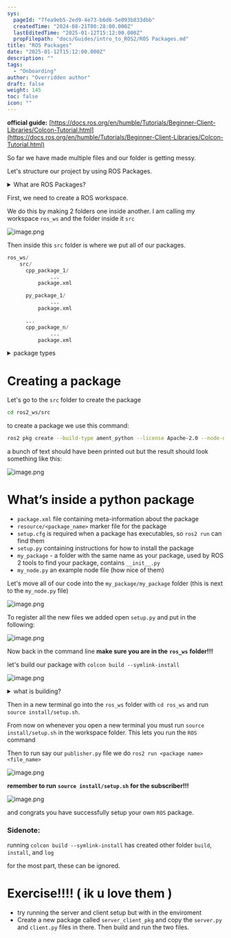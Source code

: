 ```yaml
---
sys:
  pageId: "7fea9eb5-2ed9-4e73-b6d6-5e093b833dbb"
  createdTime: "2024-08-21T00:28:00.000Z"
  lastEditedTime: "2025-01-12T15:12:00.000Z"
  propFilepath: "docs/Guides/intro_to_ROS2/ROS Packages.md"
title: "ROS Packages"
date: "2025-01-12T15:12:00.000Z"
description: ""
tags:
  - "Onboarding"
author: "Overridden author"
draft: false
weight: 145
toc: false
icon: ""
---
```


**official guide:** [https://docs.ros.org/en/humble/Tutorials/Beginner-Client-Libraries/Colcon-Tutorial.html](https://docs.ros.org/en/humble/Tutorials/Beginner-Client-Libraries/Colcon-Tutorial.html)

So far we have made multiple files and our folder is getting messy.

Let's structure our project by using ROS Packages.

<details>

<summary>What are ROS Packages?</summary>

ROS Packages are, as the name implies, packages of code that are highly sharable between ROS developers.

They consist of a folder, `package.xml` file, and source code

```python
      cpp_package_1/
		      ... imagine much code files here ..
          package.xml
```

</details>

First, we need to create a ROS workspace.

We do this by making 2 folders one inside another. I am calling my workspace `ros_ws` and the folder inside it `src`

![image.png](https://prod-files-secure.s3.us-west-2.amazonaws.com/d518164a-d88e-44d1-a4ee-3adb3bd8bce0/70706947-fd18-4537-a67b-e12946812d31/image.png?X-Amz-Algorithm=AWS4-HMAC-SHA256&X-Amz-Content-Sha256=UNSIGNED-PAYLOAD&X-Amz-Credential=ASIAZI2LB46632QSWS5B%2F20250215%2Fus-west-2%2Fs3%2Faws4_request&X-Amz-Date=20250215T210207Z&X-Amz-Expires=3600&X-Amz-Security-Token=IQoJb3JpZ2luX2VjECUaCXVzLXdlc3QtMiJHMEUCIFOlQuVk%2BV6ZiRLjTXQsC53V1muc%2BmWnCN7QrMjtLU1yAiEA00DRWQcP2SqgARy5WQgoy97kdVvdTCQshgF41ldautkq%2FwMIThAAGgw2Mzc0MjMxODM4MDUiDBnDmP11UoC%2Fs04OSSrcAzWa%2BTeSIzLYlKaZwe5NV0JDQMUPP8ZE1CGgLCNSOyt9N4TrjwVKZgcTpcHWGmRQ4fNe6AaRoVt%2FWuPYg4w5pAoDqXKr0KN9SMGFIv%2BMhldzwYimIJsOJbBPdQz8gpKfli9u%2FXrBxAqA4kHqnTnNbC16vcog6S8JR07yvJTj2F7fdbXDqVbEBkuqXEFJutXo5UM%2FHISYL5EtfBK2ORc3Pm7iV%2B%2Bm%2BHB5T4QFCxKvZuO6HneiNDr33w4N0mSB8AblskAh7H486oXvWDwXa0k27defSjQilUMZ7yysI6y37bzSDKs9ZmNhFXqM63EPFpdsK6HFgZtBcaNVS6PCgZH8sy27hODy0kQF5NpMpPTBMzibv2i02M4H6Lz1ohUEnLIzLmy1hkMh0KGKq20VF4u35s10IaZQnd4NucSRUN1XVa2Wo%2FLWInbN0ZGKuCCk1we%2B0ZNXQ7ZdFMpDxex5u2mhc8ghyxR0p73I306Jdew7189D3ET%2BpwZF88PfpR64oYt8X%2BOoovKMcFr1ls4mpMJmbSH88LSRU6BU3QEPvc69DupH7Txzqsyx0SzBLNb43GgcGQXxmk6eR9%2FBKub7FH1DfpalxkcOjBpGnh37uZzMoSDK0fWOUoTmYfZfLUT3MMz1w70GOqUBePsLPKuCnRXkeukmCJ6At4efoTGltnjJf2Y9jFlPe8UXGEcVxdwoXuAAnMcnHr0BdqmgrvcHWc2hPR6rk6tTfiMpBOrWFmYbSS4hGVXqBgJ7y94h6AK3HIaonOqdGGM5RxNpesYVGC1nIMYDv3McV9weU7IhpqY0F3HTIXHnKjDM9dk5KN0CQws3sNqhsd92adEAwPhnDAIv2i8QFdiaiv8JpPDY&X-Amz-Signature=6607a2b6ec0c27f993ae0fdae81c7230474c04fc7e53deccb30951699f50e3f9&X-Amz-SignedHeaders=host&x-id=GetObject)

Then inside this `src` folder is where we put all of our packages.

```python
ros_ws/
    src/
      cpp_package_1/
		      ...
          package.xml

      py_package_1/
		      ...
          package.xml

      ...
      cpp_package_n/
		      ...
          package.xml

```

<details>

<summary>package types</summary>

packages can be either `C++` or python.

the intern file structure is different for each but for this guide we will stick to creating python packages

</details>

# Creating a package

Let's go to the `src` folder to create the package

```bash
cd ros2_ws/src
```

to create a package we use this command:

```bash
ros2 pkg create --build-type ament_python --license Apache-2.0 --node-name my_node my_package
```

a bunch of text should have been printed out but the result should look something like this:

![image.png](https://prod-files-secure.s3.us-west-2.amazonaws.com/d518164a-d88e-44d1-a4ee-3adb3bd8bce0/e6cf1e3f-8512-4a3e-b131-079f800bf3e8/image.png?X-Amz-Algorithm=AWS4-HMAC-SHA256&X-Amz-Content-Sha256=UNSIGNED-PAYLOAD&X-Amz-Credential=ASIAZI2LB46632QSWS5B%2F20250215%2Fus-west-2%2Fs3%2Faws4_request&X-Amz-Date=20250215T210207Z&X-Amz-Expires=3600&X-Amz-Security-Token=IQoJb3JpZ2luX2VjECUaCXVzLXdlc3QtMiJHMEUCIFOlQuVk%2BV6ZiRLjTXQsC53V1muc%2BmWnCN7QrMjtLU1yAiEA00DRWQcP2SqgARy5WQgoy97kdVvdTCQshgF41ldautkq%2FwMIThAAGgw2Mzc0MjMxODM4MDUiDBnDmP11UoC%2Fs04OSSrcAzWa%2BTeSIzLYlKaZwe5NV0JDQMUPP8ZE1CGgLCNSOyt9N4TrjwVKZgcTpcHWGmRQ4fNe6AaRoVt%2FWuPYg4w5pAoDqXKr0KN9SMGFIv%2BMhldzwYimIJsOJbBPdQz8gpKfli9u%2FXrBxAqA4kHqnTnNbC16vcog6S8JR07yvJTj2F7fdbXDqVbEBkuqXEFJutXo5UM%2FHISYL5EtfBK2ORc3Pm7iV%2B%2Bm%2BHB5T4QFCxKvZuO6HneiNDr33w4N0mSB8AblskAh7H486oXvWDwXa0k27defSjQilUMZ7yysI6y37bzSDKs9ZmNhFXqM63EPFpdsK6HFgZtBcaNVS6PCgZH8sy27hODy0kQF5NpMpPTBMzibv2i02M4H6Lz1ohUEnLIzLmy1hkMh0KGKq20VF4u35s10IaZQnd4NucSRUN1XVa2Wo%2FLWInbN0ZGKuCCk1we%2B0ZNXQ7ZdFMpDxex5u2mhc8ghyxR0p73I306Jdew7189D3ET%2BpwZF88PfpR64oYt8X%2BOoovKMcFr1ls4mpMJmbSH88LSRU6BU3QEPvc69DupH7Txzqsyx0SzBLNb43GgcGQXxmk6eR9%2FBKub7FH1DfpalxkcOjBpGnh37uZzMoSDK0fWOUoTmYfZfLUT3MMz1w70GOqUBePsLPKuCnRXkeukmCJ6At4efoTGltnjJf2Y9jFlPe8UXGEcVxdwoXuAAnMcnHr0BdqmgrvcHWc2hPR6rk6tTfiMpBOrWFmYbSS4hGVXqBgJ7y94h6AK3HIaonOqdGGM5RxNpesYVGC1nIMYDv3McV9weU7IhpqY0F3HTIXHnKjDM9dk5KN0CQws3sNqhsd92adEAwPhnDAIv2i8QFdiaiv8JpPDY&X-Amz-Signature=408102e3c4fb637b2e5b2816312aee87a48c4cb9ab54889f7193e7a0ef9cdc6f&X-Amz-SignedHeaders=host&x-id=GetObject)

# What’s inside a python package

- `package.xml` file containing meta-information about the package
- `resource/<package_name>` marker file for the package
- `setup.cfg` is required when a package has executables, so `ros2 run` can find them
- `setup.py` containing instructions for how to install the package
- `my_package` - a folder with the same name as your package, used by ROS 2 tools to find your package, contains `__init__.py`
- `my_node.py` an example node file (how nice of them)

Let's move all of our code into the `my_package/my_package` folder (this is next to the `my_node.py` file)

![image.png](https://prod-files-secure.s3.us-west-2.amazonaws.com/d518164a-d88e-44d1-a4ee-3adb3bd8bce0/9ce58f11-0da9-4d3e-b86d-506a9685d378/image.png?X-Amz-Algorithm=AWS4-HMAC-SHA256&X-Amz-Content-Sha256=UNSIGNED-PAYLOAD&X-Amz-Credential=ASIAZI2LB46632QSWS5B%2F20250215%2Fus-west-2%2Fs3%2Faws4_request&X-Amz-Date=20250215T210207Z&X-Amz-Expires=3600&X-Amz-Security-Token=IQoJb3JpZ2luX2VjECUaCXVzLXdlc3QtMiJHMEUCIFOlQuVk%2BV6ZiRLjTXQsC53V1muc%2BmWnCN7QrMjtLU1yAiEA00DRWQcP2SqgARy5WQgoy97kdVvdTCQshgF41ldautkq%2FwMIThAAGgw2Mzc0MjMxODM4MDUiDBnDmP11UoC%2Fs04OSSrcAzWa%2BTeSIzLYlKaZwe5NV0JDQMUPP8ZE1CGgLCNSOyt9N4TrjwVKZgcTpcHWGmRQ4fNe6AaRoVt%2FWuPYg4w5pAoDqXKr0KN9SMGFIv%2BMhldzwYimIJsOJbBPdQz8gpKfli9u%2FXrBxAqA4kHqnTnNbC16vcog6S8JR07yvJTj2F7fdbXDqVbEBkuqXEFJutXo5UM%2FHISYL5EtfBK2ORc3Pm7iV%2B%2Bm%2BHB5T4QFCxKvZuO6HneiNDr33w4N0mSB8AblskAh7H486oXvWDwXa0k27defSjQilUMZ7yysI6y37bzSDKs9ZmNhFXqM63EPFpdsK6HFgZtBcaNVS6PCgZH8sy27hODy0kQF5NpMpPTBMzibv2i02M4H6Lz1ohUEnLIzLmy1hkMh0KGKq20VF4u35s10IaZQnd4NucSRUN1XVa2Wo%2FLWInbN0ZGKuCCk1we%2B0ZNXQ7ZdFMpDxex5u2mhc8ghyxR0p73I306Jdew7189D3ET%2BpwZF88PfpR64oYt8X%2BOoovKMcFr1ls4mpMJmbSH88LSRU6BU3QEPvc69DupH7Txzqsyx0SzBLNb43GgcGQXxmk6eR9%2FBKub7FH1DfpalxkcOjBpGnh37uZzMoSDK0fWOUoTmYfZfLUT3MMz1w70GOqUBePsLPKuCnRXkeukmCJ6At4efoTGltnjJf2Y9jFlPe8UXGEcVxdwoXuAAnMcnHr0BdqmgrvcHWc2hPR6rk6tTfiMpBOrWFmYbSS4hGVXqBgJ7y94h6AK3HIaonOqdGGM5RxNpesYVGC1nIMYDv3McV9weU7IhpqY0F3HTIXHnKjDM9dk5KN0CQws3sNqhsd92adEAwPhnDAIv2i8QFdiaiv8JpPDY&X-Amz-Signature=1e610dff0cef2cac08a9e4839512daa57adbb8d5d8642ff51d2cd36d62dec7ae&X-Amz-SignedHeaders=host&x-id=GetObject)

To register all the new files we added open `setup.py` and put in the following:

![image.png](https://prod-files-secure.s3.us-west-2.amazonaws.com/d518164a-d88e-44d1-a4ee-3adb3bd8bce0/1cd7c262-4cae-4496-9d75-c178537d24a2/image.png?X-Amz-Algorithm=AWS4-HMAC-SHA256&X-Amz-Content-Sha256=UNSIGNED-PAYLOAD&X-Amz-Credential=ASIAZI2LB46632QSWS5B%2F20250215%2Fus-west-2%2Fs3%2Faws4_request&X-Amz-Date=20250215T210207Z&X-Amz-Expires=3600&X-Amz-Security-Token=IQoJb3JpZ2luX2VjECUaCXVzLXdlc3QtMiJHMEUCIFOlQuVk%2BV6ZiRLjTXQsC53V1muc%2BmWnCN7QrMjtLU1yAiEA00DRWQcP2SqgARy5WQgoy97kdVvdTCQshgF41ldautkq%2FwMIThAAGgw2Mzc0MjMxODM4MDUiDBnDmP11UoC%2Fs04OSSrcAzWa%2BTeSIzLYlKaZwe5NV0JDQMUPP8ZE1CGgLCNSOyt9N4TrjwVKZgcTpcHWGmRQ4fNe6AaRoVt%2FWuPYg4w5pAoDqXKr0KN9SMGFIv%2BMhldzwYimIJsOJbBPdQz8gpKfli9u%2FXrBxAqA4kHqnTnNbC16vcog6S8JR07yvJTj2F7fdbXDqVbEBkuqXEFJutXo5UM%2FHISYL5EtfBK2ORc3Pm7iV%2B%2Bm%2BHB5T4QFCxKvZuO6HneiNDr33w4N0mSB8AblskAh7H486oXvWDwXa0k27defSjQilUMZ7yysI6y37bzSDKs9ZmNhFXqM63EPFpdsK6HFgZtBcaNVS6PCgZH8sy27hODy0kQF5NpMpPTBMzibv2i02M4H6Lz1ohUEnLIzLmy1hkMh0KGKq20VF4u35s10IaZQnd4NucSRUN1XVa2Wo%2FLWInbN0ZGKuCCk1we%2B0ZNXQ7ZdFMpDxex5u2mhc8ghyxR0p73I306Jdew7189D3ET%2BpwZF88PfpR64oYt8X%2BOoovKMcFr1ls4mpMJmbSH88LSRU6BU3QEPvc69DupH7Txzqsyx0SzBLNb43GgcGQXxmk6eR9%2FBKub7FH1DfpalxkcOjBpGnh37uZzMoSDK0fWOUoTmYfZfLUT3MMz1w70GOqUBePsLPKuCnRXkeukmCJ6At4efoTGltnjJf2Y9jFlPe8UXGEcVxdwoXuAAnMcnHr0BdqmgrvcHWc2hPR6rk6tTfiMpBOrWFmYbSS4hGVXqBgJ7y94h6AK3HIaonOqdGGM5RxNpesYVGC1nIMYDv3McV9weU7IhpqY0F3HTIXHnKjDM9dk5KN0CQws3sNqhsd92adEAwPhnDAIv2i8QFdiaiv8JpPDY&X-Amz-Signature=0566ec1ce376426621e5545fc67bcba94771159f68018bf1e918995475caecfe&X-Amz-SignedHeaders=host&x-id=GetObject)

Now back in the command line **make sure you are in the** **`ros_ws`** **folder!!!**

let's build our package with `colcon build --symlink-install`

![image.png](https://prod-files-secure.s3.us-west-2.amazonaws.com/d518164a-d88e-44d1-a4ee-3adb3bd8bce0/2f2a0d27-b173-48fd-b189-5f5c0ce65619/image.png?X-Amz-Algorithm=AWS4-HMAC-SHA256&X-Amz-Content-Sha256=UNSIGNED-PAYLOAD&X-Amz-Credential=ASIAZI2LB46632QSWS5B%2F20250215%2Fus-west-2%2Fs3%2Faws4_request&X-Amz-Date=20250215T210207Z&X-Amz-Expires=3600&X-Amz-Security-Token=IQoJb3JpZ2luX2VjECUaCXVzLXdlc3QtMiJHMEUCIFOlQuVk%2BV6ZiRLjTXQsC53V1muc%2BmWnCN7QrMjtLU1yAiEA00DRWQcP2SqgARy5WQgoy97kdVvdTCQshgF41ldautkq%2FwMIThAAGgw2Mzc0MjMxODM4MDUiDBnDmP11UoC%2Fs04OSSrcAzWa%2BTeSIzLYlKaZwe5NV0JDQMUPP8ZE1CGgLCNSOyt9N4TrjwVKZgcTpcHWGmRQ4fNe6AaRoVt%2FWuPYg4w5pAoDqXKr0KN9SMGFIv%2BMhldzwYimIJsOJbBPdQz8gpKfli9u%2FXrBxAqA4kHqnTnNbC16vcog6S8JR07yvJTj2F7fdbXDqVbEBkuqXEFJutXo5UM%2FHISYL5EtfBK2ORc3Pm7iV%2B%2Bm%2BHB5T4QFCxKvZuO6HneiNDr33w4N0mSB8AblskAh7H486oXvWDwXa0k27defSjQilUMZ7yysI6y37bzSDKs9ZmNhFXqM63EPFpdsK6HFgZtBcaNVS6PCgZH8sy27hODy0kQF5NpMpPTBMzibv2i02M4H6Lz1ohUEnLIzLmy1hkMh0KGKq20VF4u35s10IaZQnd4NucSRUN1XVa2Wo%2FLWInbN0ZGKuCCk1we%2B0ZNXQ7ZdFMpDxex5u2mhc8ghyxR0p73I306Jdew7189D3ET%2BpwZF88PfpR64oYt8X%2BOoovKMcFr1ls4mpMJmbSH88LSRU6BU3QEPvc69DupH7Txzqsyx0SzBLNb43GgcGQXxmk6eR9%2FBKub7FH1DfpalxkcOjBpGnh37uZzMoSDK0fWOUoTmYfZfLUT3MMz1w70GOqUBePsLPKuCnRXkeukmCJ6At4efoTGltnjJf2Y9jFlPe8UXGEcVxdwoXuAAnMcnHr0BdqmgrvcHWc2hPR6rk6tTfiMpBOrWFmYbSS4hGVXqBgJ7y94h6AK3HIaonOqdGGM5RxNpesYVGC1nIMYDv3McV9weU7IhpqY0F3HTIXHnKjDM9dk5KN0CQws3sNqhsd92adEAwPhnDAIv2i8QFdiaiv8JpPDY&X-Amz-Signature=22a62e86fe58488f34c7037c01bf00ad9da0ce69451453e336344550a25ed4c9&X-Amz-SignedHeaders=host&x-id=GetObject)

<details>

<summary>what is building?</summary>

if you are a CS major at Rose-Hulman you will learn the answer to this in CSSE132

but TLDR; is it combines all the code files into one program that can be run easily 

</details>

Then in a new terminal go into the `ros_ws` folder with `cd ros_ws` and run `source install/setup.sh`. 

From now on whenever you open a new terminal you must run `source install/setup.sh` in the workspace folder. This lets you run the `ROS` command

Then to run say our `publisher.py` file we do `ros2 run <package name> <file_name>`

![image.png](https://prod-files-secure.s3.us-west-2.amazonaws.com/d518164a-d88e-44d1-a4ee-3adb3bd8bce0/4f4b1219-3a44-4632-aa0a-ce3471699f59/image.png?X-Amz-Algorithm=AWS4-HMAC-SHA256&X-Amz-Content-Sha256=UNSIGNED-PAYLOAD&X-Amz-Credential=ASIAZI2LB46632QSWS5B%2F20250215%2Fus-west-2%2Fs3%2Faws4_request&X-Amz-Date=20250215T210207Z&X-Amz-Expires=3600&X-Amz-Security-Token=IQoJb3JpZ2luX2VjECUaCXVzLXdlc3QtMiJHMEUCIFOlQuVk%2BV6ZiRLjTXQsC53V1muc%2BmWnCN7QrMjtLU1yAiEA00DRWQcP2SqgARy5WQgoy97kdVvdTCQshgF41ldautkq%2FwMIThAAGgw2Mzc0MjMxODM4MDUiDBnDmP11UoC%2Fs04OSSrcAzWa%2BTeSIzLYlKaZwe5NV0JDQMUPP8ZE1CGgLCNSOyt9N4TrjwVKZgcTpcHWGmRQ4fNe6AaRoVt%2FWuPYg4w5pAoDqXKr0KN9SMGFIv%2BMhldzwYimIJsOJbBPdQz8gpKfli9u%2FXrBxAqA4kHqnTnNbC16vcog6S8JR07yvJTj2F7fdbXDqVbEBkuqXEFJutXo5UM%2FHISYL5EtfBK2ORc3Pm7iV%2B%2Bm%2BHB5T4QFCxKvZuO6HneiNDr33w4N0mSB8AblskAh7H486oXvWDwXa0k27defSjQilUMZ7yysI6y37bzSDKs9ZmNhFXqM63EPFpdsK6HFgZtBcaNVS6PCgZH8sy27hODy0kQF5NpMpPTBMzibv2i02M4H6Lz1ohUEnLIzLmy1hkMh0KGKq20VF4u35s10IaZQnd4NucSRUN1XVa2Wo%2FLWInbN0ZGKuCCk1we%2B0ZNXQ7ZdFMpDxex5u2mhc8ghyxR0p73I306Jdew7189D3ET%2BpwZF88PfpR64oYt8X%2BOoovKMcFr1ls4mpMJmbSH88LSRU6BU3QEPvc69DupH7Txzqsyx0SzBLNb43GgcGQXxmk6eR9%2FBKub7FH1DfpalxkcOjBpGnh37uZzMoSDK0fWOUoTmYfZfLUT3MMz1w70GOqUBePsLPKuCnRXkeukmCJ6At4efoTGltnjJf2Y9jFlPe8UXGEcVxdwoXuAAnMcnHr0BdqmgrvcHWc2hPR6rk6tTfiMpBOrWFmYbSS4hGVXqBgJ7y94h6AK3HIaonOqdGGM5RxNpesYVGC1nIMYDv3McV9weU7IhpqY0F3HTIXHnKjDM9dk5KN0CQws3sNqhsd92adEAwPhnDAIv2i8QFdiaiv8JpPDY&X-Amz-Signature=a6694b438a63a4208417c1331efdbb280d229a2e407c33fb6eb5c95b345085ad&X-Amz-SignedHeaders=host&x-id=GetObject)

**remember to run** **`source install/setup.sh`** **for the subscriber!!!**

![image.png](https://prod-files-secure.s3.us-west-2.amazonaws.com/d518164a-d88e-44d1-a4ee-3adb3bd8bce0/02121119-dad4-49ec-8356-c956108b4243/image.png?X-Amz-Algorithm=AWS4-HMAC-SHA256&X-Amz-Content-Sha256=UNSIGNED-PAYLOAD&X-Amz-Credential=ASIAZI2LB46632QSWS5B%2F20250215%2Fus-west-2%2Fs3%2Faws4_request&X-Amz-Date=20250215T210207Z&X-Amz-Expires=3600&X-Amz-Security-Token=IQoJb3JpZ2luX2VjECUaCXVzLXdlc3QtMiJHMEUCIFOlQuVk%2BV6ZiRLjTXQsC53V1muc%2BmWnCN7QrMjtLU1yAiEA00DRWQcP2SqgARy5WQgoy97kdVvdTCQshgF41ldautkq%2FwMIThAAGgw2Mzc0MjMxODM4MDUiDBnDmP11UoC%2Fs04OSSrcAzWa%2BTeSIzLYlKaZwe5NV0JDQMUPP8ZE1CGgLCNSOyt9N4TrjwVKZgcTpcHWGmRQ4fNe6AaRoVt%2FWuPYg4w5pAoDqXKr0KN9SMGFIv%2BMhldzwYimIJsOJbBPdQz8gpKfli9u%2FXrBxAqA4kHqnTnNbC16vcog6S8JR07yvJTj2F7fdbXDqVbEBkuqXEFJutXo5UM%2FHISYL5EtfBK2ORc3Pm7iV%2B%2Bm%2BHB5T4QFCxKvZuO6HneiNDr33w4N0mSB8AblskAh7H486oXvWDwXa0k27defSjQilUMZ7yysI6y37bzSDKs9ZmNhFXqM63EPFpdsK6HFgZtBcaNVS6PCgZH8sy27hODy0kQF5NpMpPTBMzibv2i02M4H6Lz1ohUEnLIzLmy1hkMh0KGKq20VF4u35s10IaZQnd4NucSRUN1XVa2Wo%2FLWInbN0ZGKuCCk1we%2B0ZNXQ7ZdFMpDxex5u2mhc8ghyxR0p73I306Jdew7189D3ET%2BpwZF88PfpR64oYt8X%2BOoovKMcFr1ls4mpMJmbSH88LSRU6BU3QEPvc69DupH7Txzqsyx0SzBLNb43GgcGQXxmk6eR9%2FBKub7FH1DfpalxkcOjBpGnh37uZzMoSDK0fWOUoTmYfZfLUT3MMz1w70GOqUBePsLPKuCnRXkeukmCJ6At4efoTGltnjJf2Y9jFlPe8UXGEcVxdwoXuAAnMcnHr0BdqmgrvcHWc2hPR6rk6tTfiMpBOrWFmYbSS4hGVXqBgJ7y94h6AK3HIaonOqdGGM5RxNpesYVGC1nIMYDv3McV9weU7IhpqY0F3HTIXHnKjDM9dk5KN0CQws3sNqhsd92adEAwPhnDAIv2i8QFdiaiv8JpPDY&X-Amz-Signature=a0ec2225268dfdfc078cad03639b60259b1b8f5e8e4233a050436dab0d461f96&X-Amz-SignedHeaders=host&x-id=GetObject)

and congrats you have successfully setup your own `ROS` package.

### Sidenote:

running `colcon build --symlink-install` has created other folder `build`, `install`, and `log`

for the most part, these can be ignored.

# Exercise!!!! ( ik u love them )

- try running the server and client setup but with in the enviroment
- Create a new package called `server_client_pkg` and copy the `server.py` and `client.py` files in there. Then build and run the two files.
